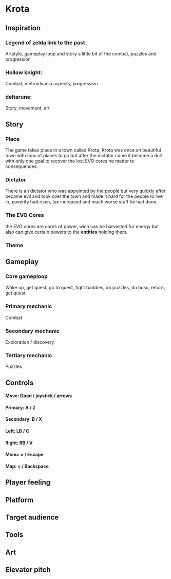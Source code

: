 # Krota

## Inspiration
### Legend of zelda link to the past:
Artstyle, gameplay loop and story a little bit of the combat, puzzles and progression
### Hollow knight:
Combat, metroidvania aspects, progression
### deltarune: 
Story, movement, art

## Story

### Place
The game takes place in a town called Krota, Krota was once an beautiful town with tons of places to go but after the dictator came it become a dull with only one goal to recover the lost EVO cores no matter te consequences.

### Dictator
There is an dictator who was appointed by the people but very quickly after became evil and took over the town and made it hard for the people to live in, poverity had risen, tax increased and much worse stuff he had done.

### The EVO Cores
the EVO cores are cores of power, wich can be harvested for energy but also can give certain powers to the **entities** holding them.

### Theme

## Gameplay

### Core gameploop
Wake up, get quest, go to quest, fight baddies, do puzzles, do boss, return, get quest

### Primary mechanic
Combat

### Secondary mechanic
Exploration / discovery

### Tertiary mechanic
Puzzles

## Controls
#### Move: Dpad / joystick / arrows
#### Primary: A / Z
#### Secondary: B / X
#### Left: LB / C
#### Right: RB / V
#### Menu: > / Escape
#### Map: < / Backspace


## Player feeling

## Platform

## Target audience

## Tools

## Art

## Elevator pitch